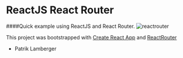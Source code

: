 # ReactJS React Router
####Quick example using ReactJS and React Router.
![reactrouter](https://cloud.githubusercontent.com/assets/972198/22523892/4bc3c7b4-e8c1-11e6-824d-25f102e43642.png)

This project was bootstrapped with [Create React App](https://github.com/facebookincubator/create-react-app)
and [ReactRouter](https://github.com/ReactTraining/react-router)

- Patrik Lamberger
